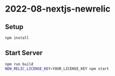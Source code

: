 # 2022-08-nextjs-newrelic

## Setup

```sh
npm install
```

## Start Server

```sh
npm run build
NEW_RELIC_LICENSE_KEY=YOUR_LICENSE_KEY npm start
```

